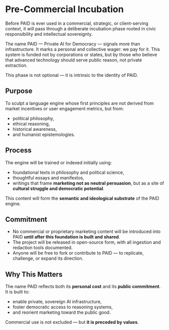 # Pre-Commercial Incubation

Before PAID is ever used in a commercial, strategic, or client-serving context, it will pass through a deliberate incubation phase rooted in civic responsibility and intellectual sovereignty. 

The name PAID — Private AI for Democracy — signals more than infrastructure. It marks a personal and collective wager: we pay for it. This system is funded not by corporations or states, but by those who believe that advanced technology should serve public reason, not private extraction.

This phase is not optional — it is intrinsic to the identity of PAID.

## Purpose
To sculpt a language engine whose first principles are not derived from market incentives or user engagement metrics, but from:
- political philosophy,
- ethical reasoning,
- historical awareness,
- and humanist epistemologies.

## Process
The engine will be trained or indexed initially using:
- foundational texts in philosophy and political science,
- thoughtful essays and manifestos,
- writings that frame **marketing not as neutral persuasion**, but as a site of **cultural struggle and democratic potential**.

This content will form the **semantic and ideological substrate** of the PAID engine.

## Commitment
- No commercial or proprietary marketing content will be introduced into PAID **until after this foundation is built and shared**.
- The project will be released in open-source form, with all ingestion and redaction tools documented.
- Anyone will be free to fork or contribute to PAID — to replicate, challenge, or expand its direction.

## Why This Matters
The name PAID reflects both its **personal cost** and its **public commitment**. It is built to:
- enable private, sovereign AI infrastructure,
- foster democratic access to reasoning systems,
- and reorient marketing toward the public good.

Commercial use is not excluded — but **it is preceded by values**.

